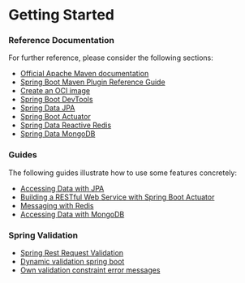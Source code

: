 # Getting Started

### Reference Documentation
For further reference, please consider the following sections:

* [Official Apache Maven documentation](https://maven.apache.org/guides/index.html)
* [Spring Boot Maven Plugin Reference Guide](https://docs.spring.io/spring-boot/docs/2.7.0-SNAPSHOT/maven-plugin/reference/html/)
* [Create an OCI image](https://docs.spring.io/spring-boot/docs/2.7.0-SNAPSHOT/maven-plugin/reference/html/#build-image)
* [Spring Boot DevTools](https://docs.spring.io/spring-boot/docs/2.7.0-SNAPSHOT/reference/htmlsingle/#using-boot-devtools)
* [Spring Data JPA](https://docs.spring.io/spring-boot/docs/2.7.0-SNAPSHOT/reference/htmlsingle/#boot-features-jpa-and-spring-data)
* [Spring Boot Actuator](https://docs.spring.io/spring-boot/docs/2.7.0-SNAPSHOT/reference/htmlsingle/#production-ready)
* [Spring Data Reactive Redis](https://docs.spring.io/spring-boot/docs/2.7.0-SNAPSHOT/reference/htmlsingle/#boot-features-redis)
* [Spring Data MongoDB](https://docs.spring.io/spring-boot/docs/2.7.0-SNAPSHOT/reference/htmlsingle/#boot-features-mongodb)

### Guides
The following guides illustrate how to use some features concretely:

* [Accessing Data with JPA](https://spring.io/guides/gs/accessing-data-jpa/)
* [Building a RESTful Web Service with Spring Boot Actuator](https://spring.io/guides/gs/actuator-service/)
* [Messaging with Redis](https://spring.io/guides/gs/messaging-redis/)
* [Accessing Data with MongoDB](https://spring.io/guides/gs/accessing-data-mongodb/)


### Spring Validation
* [Spring Rest Request Validation](https://howtodoinjava.com/spring-boot2/spring-rest-request-validation/)
* [Dynamic validation spring boot](https://blog.codecentric.de/en/2017/11/dynamic-validation-spring-boot-validation/)
* [Own validation constraint error messages](https://stackoverflow.com/questions/51331679/spring-boot-how-to-return-my-own-validation-constraint-error-messages)
